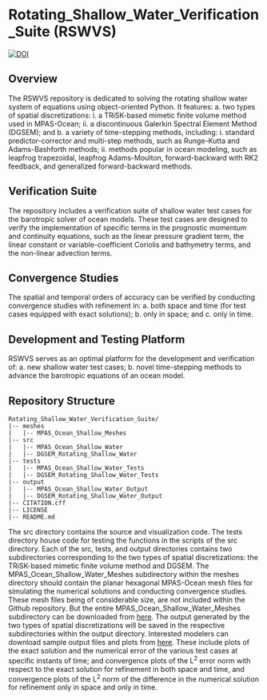 # Rotating_Shallow_Water_Verification_Suite (RSWVS)

[![DOI](https://zenodo.org/badge/DOI/10.5281/zenodo.10456943.svg)](https://doi.org/10.5281/zenodo.10456943)

## Overview

The RSWVS repository is dedicated to solving the rotating shallow water system of equations using object-oriented Python. It features:
    a. two types of spatial discretizations:
        i.  a TRiSK-based mimetic finite volume method used in MPAS-Ocean;
        ii. a discontinuous Galerkin Spectral Element Method (DGSEM); and
    b. a variety of time-stepping methods, including:
        i.  standard predictor-corrector and multi-step methods, such as Runge-Kutta and Adams-Bashforth methods;
        ii. methods popular in ocean modeling, such as leapfrog trapezoidal, leapfrog Adams-Moulton, forward-backward with RK2 feedback, and generalized forward-backward methods.

## Verification Suite

The repository includes a verification suite of shallow water test cases for the barotropic solver of ocean models. These test cases are designed to verify the implementation of specific terms in the prognostic momentum and continuity equations, such as the linear pressure gradient term, the linear constant or variable-coefficient Coriolis and bathymetry terms, and the non-linear advection terms.

## Convergence Studies

The spatial and temporal orders of accuracy can be verified by conducting convergence studies with refinement in:
    a. both space and time (for test cases equipped with exact solutions);
    b. only in space; and 
    c. only in time.

## Development and Testing Platform

RSWVS serves as an optimal platform for the development and verification of:
    a. new shallow water test cases;
    b. novel time-stepping methods to advance the barotropic equations of an ocean model. 

## Repository Structure

    Rotating_Shallow_Water_Verification_Suite/
    |-- meshes
    |   |-- MPAS_Ocean_Shallow_Meshes
    |-- src
    |   |-- MPAS_Ocean_Shallow_Water
    |   |-- DGSEM_Rotating_Shallow_Water
    |-- tests
    |   |-- MPAS_Ocean_Shallow_Water_Tests
    |   |-- DGSEM_Rotating_Shallow_Water_Tests
    |-- output
    |   |-- MPAS_Ocean_Shallow_Water_Output
    |   |-- DGSEM_Rotating_Shallow_Water_Output
    |-- CITATION.cff
    |-- LICENSE
    |-- README.md
    
The src directory contains the source and visualization code. The tests directory house code for testing the functions in the scripts of the src directory. Each of the src, tests, and output directories contains two subdirectories corresponding to the two types of spatial discretizations: the TRiSK-based mimetic finite volume method and DGSEM. The MPAS_Ocean_Shallow_Water_Meshes subdirectory within the meshes directory should contain the planar hexagonal MPAS-Ocean mesh files for simulating the numerical solutions and conducting convergence studies. These mesh files being of considerable size, are not included within the Github repository. But the entire MPAS_Ocean_Shallow_Water_Meshes subdirectory can be downloaded from [here](https://zenodo.org/record/7411962). The output generated by the two types of spatial discretizations will be saved in the respective subdirectories within the output directory. Interested modelers can download sample output files and plots from [here](https://zenodo.org/record/7420072). These include plots of the exact solution and the numerical error of the various test cases at specific instants of time; and convergence plots of the L<sup>2</sup> error norm with respect to the exact solution for refinement in both space and time, and convergence plots of the L<sup>2</sup> norm of the difference in the numerical solution for refinement only in space and only in time.